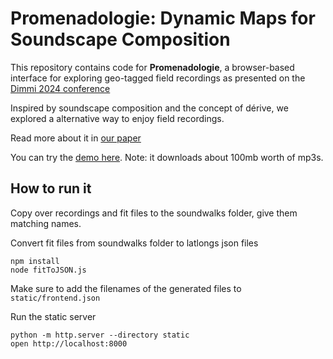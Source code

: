 # Promenadologie: Dynamic Maps for Soundscape Composition

This repository contains code for **Promenadologie**, a browser-based interface for exploring geo-tagged field recordings as presented on the [Dimmi 2024 conference](https://event.unitn.it/dimmi2024/)

Inspired by soundscape composition and the concept of dérive, we explored a alternative way to enjoy field recordings.

Read more about it in [our paper](https://www.researchgate.net/publication/386086931_Promenadologie_Dynamic_Maps_for_Soundscape_Composition)

You can try the [demo here](https://promenadologie.surge.sh/). Note: it downloads about 100mb worth of mp3s.

## How to run it

Copy over recordings and fit files to the soundwalks folder, give them matching names.

Convert fit files from soundwalks folder to latlongs json files
```
npm install
node fitToJSON.js
```

Make sure to add the filenames of the generated files to `static/frontend.json`

Run the static server
```
python -m http.server --directory static
open http://localhost:8000
```